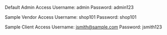 Default Admin Access
Username: admin
Password: admin123

Sample Vendor Access
Username: shop101
Password: shop101

Sample Client Access
Username: jsmith@sample.com
Password: jsmith123